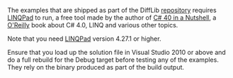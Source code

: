 The examples that are shipped as part of the DiffLib
[repository][1] requires [LINQPad][2] to run, a free tool made
by the author of [C# 40 in a Nutshell][3], a [O'Reilly][4]
book about C# 4.0, LINQ and various other topics.

Note that you need [LINQPad][2] version 4.27.1 or higher.

Ensure that you load up the solution file in Visual Studio 2010
or above and do a full rebuild for the Debug target before testing
any of the examples. They rely on the binary produced as part of the
build output.

  [1]: https://github.com/lassevk/DiffLib
  [2]: http://www.linqpad.net/
  [3]: http://www.albahari.com/nutshell/
  [4]: http://oreilly.com/
  [5]: http://linqpad.net/Beta.aspx
